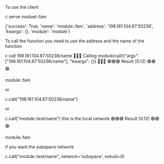 
To use the client

c serve moduel::fam

{'success': True, 'name': 'module::fam', 'address': '198.161.104.67:50236', 'kwargs': {}, 'module': 'module'}


To call the function you need to use the address and the name of the function

c call 198.161.104.67:50236/name
🔵🔵🔵 Calling module/call/{"args": ["198.161.104.67:50236/name"], "kwargs": {}} 🔵🔵🔵
🟢🟢🟢 Result (0.12) 🟢🟢🟢

module::fam

or

c.call("198.161.104.67:50236/name")

or 

c.call("module::test/name") this is the local network
🟢🟢🟢 Result (0.12) 🟢🟢🟢

module::fam

if you want the subspace network

c.call("module::test/name", network='subspace', netuid=0)




